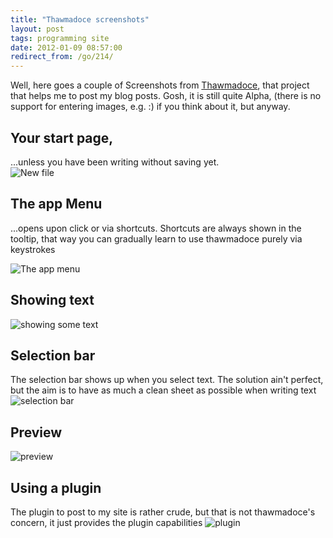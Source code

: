 ```yaml
---
title: "Thawmadoce screenshots"
layout: post
tags: programming site
date: 2012-01-09 08:57:00
redirect_from: /go/214/
---
```


Well, here goes a couple of Screenshots from [Thawmadoce][1], that project 
that helps me to post my blog posts. Gosh, it is still quite Alpha, (there is no support for entering images, e.g. :) if you think about it, but anyway.

## Your start page, 
...unless you have been writing without saving yet.<br>
![New file](http://realfiction.net/files/thawmadoce_screenshots/thaw_scr1.png "New file")

## The app Menu 
...opens upon click or via shortcuts. Shortcuts are always shown in the tooltip, that way you can gradually learn to use thawmadoce purely via keystrokes

![The app menu](http://realfiction.net/files/thawmadoce_screenshots/thaw_scr2.png "The app menu")

## Showing text
![showing some text](http://realfiction.net/files/thawmadoce_screenshots/thaw_scr3.png "showing some text")

## Selection bar
The selection bar shows up when you select text. The solution ain't perfect, but the aim is to have as much a clean sheet as possible when writing text
![selection bar](http://realfiction.net/files/thawmadoce_screenshots/thaw_scr4.png "selection bar")

## Preview
![preview](http://realfiction.net/files/thawmadoce_screenshots/thaw_scr5.png "preview")

## Using a plugin
The plugin to post to my site is rather crude, but that is not thawmadoce's concern, it just provides the plugin capabilities
![plugin](http://realfiction.net/files/thawmadoce_screenshots/thaw_scr6.png "plugin")



  [1]: https://github.com/flq/Thawmadoce